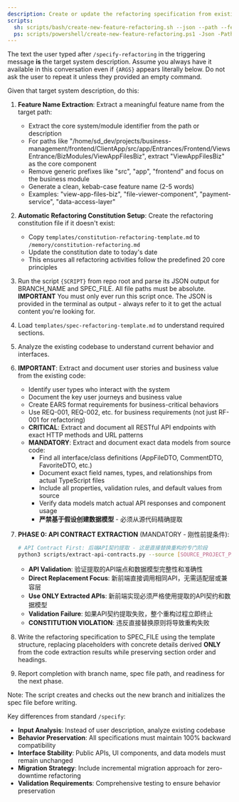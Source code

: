 ```yaml
---
description: Create or update the refactoring specification from existing code analysis.
scripts:
  sh: scripts/bash/create-new-feature-refactoring.sh --json --path --feature-name "<extracted-feature-name>" --target "{ARGS}"
  ps: scripts/powershell/create-new-feature-refactoring.ps1 -Json -Path -FeatureName "<extracted-feature-name>" "{ARGS}"
---
```


The text the user typed after `/specify-refactoring` in the triggering message **is** the target system description. Assume you always have it available in this conversation even if `{ARGS}` appears literally below. Do not ask the user to repeat it unless they provided an empty command.

Given that target system description, do this:

1. **Feature Name Extraction**: Extract a meaningful feature name from the target path:
   - Extract the core system/module identifier from the path or description
   - For paths like "/home/sd_dev/projects/business-management/frontend/ClientApp/src/app/Entrances/Frontend/ViewsEntrance/BizModules/ViewAppFilesBiz", extract "ViewAppFilesBiz" as the core component
   - Remove generic prefixes like "src", "app", "frontend" and focus on the business module
   - Generate a clean, kebab-case feature name (2-5 words)
   - Examples: "view-app-files-biz", "file-viewer-component", "payment-service", "data-access-layer"

2. **Automatic Refactoring Constitution Setup**: Create the refactoring constitution file if it doesn't exist:
   - Copy `templates/constitution-refactoring-template.md` to `/memory/constitution-refactoring.md`
   - Update the constitution date to today's date
   - This ensures all refactoring activities follow the predefined 20 core principles

3. Run the script `{SCRIPT}` from repo root and parse its JSON output for BRANCH_NAME and SPEC_FILE. All file paths must be absolute.
   **IMPORTANT** You must only ever run this script once. The JSON is provided in the terminal as output - always refer to it to get the actual content you're looking for.

4. Load `templates/spec-refactoring-template.md` to understand required sections.
5. Analyze the existing codebase to understand current behavior and interfaces.
6. **IMPORTANT**: Extract and document user stories and business value from the existing code:
   - Identify user types who interact with the system
   - Document the key user journeys and business value
   - Create EARS format requirements for business-critical behaviors
   - Use REQ-001, REQ-002, etc. for business requirements (not just RF-001 for refactoring)
   - **CRITICAL**: Extract and document all RESTful API endpoints with exact HTTP methods and URL patterns
   - **MANDATORY**: Extract and document exact data models from source code:
     - Find all interface/class definitions (AppFileDTO, CommentDTO, FavoriteDTO, etc.)
     - Document exact field names, types, and relationships from actual TypeScript files
     - Include all properties, validation rules, and default values from source
     - Verify data models match actual API responses and component usage
     - **严禁基于假设创建数据模型** - 必须从源代码精确提取

7. **PHASE 0: API CONTRACT EXTRACTION** (MANDATORY - 刚性前提条件):
   ```bash
   # API Contract First: 后端API契约提取 - 这是直接替换重构的专门阶段
   python3 scripts/extract-api-contracts.py --source [SOURCE_PROJECT_PATH] --output api-contracts.md
   ```
   - **API Validation**: 验证提取的API端点和数据模型完整性和准确性
   - **Direct Replacement Focus**: 新前端直接调用相同API，无需适配层或兼容层
   - **Use ONLY Extracted APIs**: 新前端实现必须严格使用提取的API契约和数据模型
   - **Validation Failure**: 如果API契约提取失败，整个重构过程立即终止
   - **CONSTITUTION VIOLATION**: 违反直接替换原则将导致重构失败

8. Write the refactoring specification to SPEC_FILE using the template structure, replacing placeholders with concrete details derived **ONLY** from the code extraction results while preserving section order and headings.
9. Report completion with branch name, spec file path, and readiness for the next phase.

Note: The script creates and checks out the new branch and initializes the spec file before writing.

Key differences from standard `/specify`:
- **Input Analysis**: Instead of user description, analyze existing codebase
- **Behavior Preservation**: All specifications must maintain 100% backward compatibility
- **Interface Stability**: Public APIs, UI components, and data models must remain unchanged
- **Migration Strategy**: Include incremental migration approach for zero-downtime refactoring
- **Validation Requirements**: Comprehensive testing to ensure behavior preservation